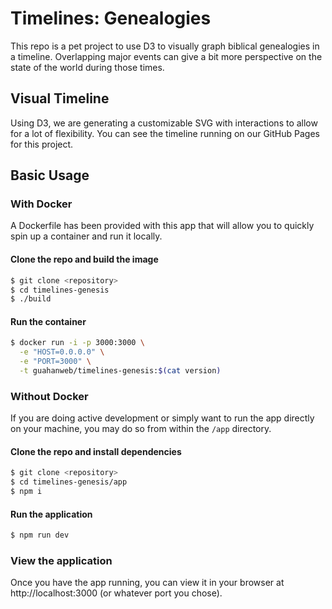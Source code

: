 # Timelines: Genealogies

This repo is a pet project to use D3 to visually graph biblical genealogies in a timeline. Overlapping major events can give a bit more perspective on the state of the world during those times.

## Visual Timeline

Using D3, we are generating a customizable SVG with interactions to allow for a lot of flexibility. You can see the timeline running on our GitHub Pages for this project.

## Basic Usage

### With Docker

A Dockerfile has been provided with this app that will allow you to quickly spin up a container and run it locally.

#### Clone the repo and build the image

```sh
$ git clone <repository>
$ cd timelines-genesis
$ ./build
```

#### Run the container

```sh
$ docker run -i -p 3000:3000 \
  -e "HOST=0.0.0.0" \
  -e "PORT=3000" \
  -t guahanweb/timelines-genesis:$(cat version)
```

### Without Docker

If you are doing active development or simply want to run the app directly on your machine, you may do so from within the `/app` directory.

#### Clone the repo and install dependencies

```sh
$ git clone <repository>
$ cd timelines-genesis/app
$ npm i
```

#### Run the application

```sh
$ npm run dev
```

### View the application

Once you have the app running, you can view it in your browser at http://localhost:3000 (or whatever port you chose).